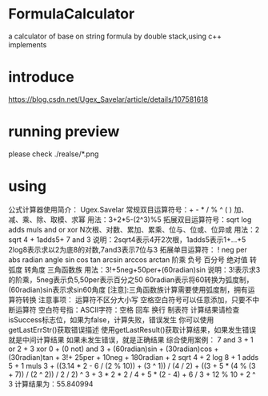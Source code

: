 # FormulaCalculator
a calculator of base on string formula by double stack,using c++ implements
# introduce
https://blog.csdn.net/Ugex_Savelar/article/details/107581618
# running preview
please check ./realse/*.png
# using
公式计算器使用简介：    Ugex.Savelar
        常规双目运算符号：+ - * / % ^ ( )
                加、减、乘、除、取模、求幂
                用法：3+2*5-(2^3)%5
        拓展双目运算符号：sqrt log adds muls and or xor
                N次根、对数、累加、累乘、位与、位或、位异或
                用法：2 sqrt 4 + 1adds5+ 7 and 3
                说明：2sqrt4表示4开2次根，1adds5表示1+...+5
                        2log8表示求以2为底8的对数,7and3表示7位与3
        拓展单目运算符：
                ! neg per abs radian angle sin cos tan arcsin arccos arctan
                阶乘 负号 百分号 绝对值 转弧度 转角度 三角函数族
                用法：3!+5neg+50per+(60radian)sin
                说明：3!表示求3的阶乘，5neg表示负5,50per表示百分之50
                        60radian表示将60转换为弧度制，(60radian)sin表示求sin60角度
                [注意]:三角函数族计算需要使用弧度制，拥有运算符转换
        注意事项：
                运算符不区分大小写
                空格空白符号可以任意添加，只要不中断运算符
                空白符号指：ASCII字符：空格 回车 换行 制表符
                计算结果请检查isSuccess标志位，如果为false，计算失败，错误发生
                你可以使用getLastErrStr()获取错误描述
                使用getLastResult()获取计算结果，如果发生错误就是中间计算结果
                        如果未发生错误，就是正确结果
        综合使用案例：
                7 and 3 + 1 or 2 + 3 xor 0 + (0 not) and 3 +
                (60radian)sin + (30radian)cos + (30radian)tan + 3!+ 25per + 10neg + 180radian +
                2 sqrt 4 + 2 log 8 + 1 adds 5 + 1 muls 3 +
                ((3.14 * 2 - 6 / (2 % 10)) + (3 ^ 1)) / (4 / 2) +
                ((3 + 5 * (4 % (3 + 7)) / (2 ^ 2)) / 2 / 2) ^ 3 +
                3 * 2 * 2 / 4 + 5 * (2 - 4) + 6 / 3 + 12 % 10 + 2 ^ 3
                计算结果为：55.840994
